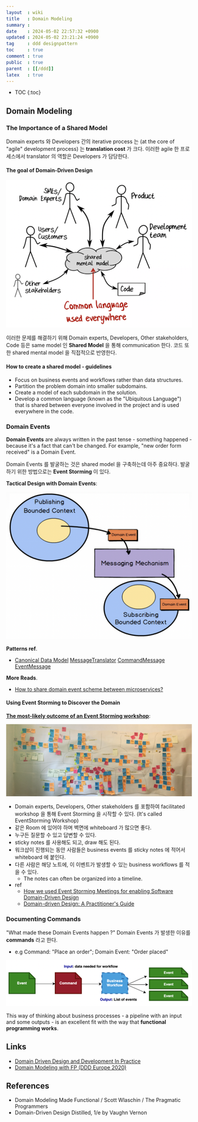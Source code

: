 ```yaml
---
layout  : wiki
title   : Domain Modeling
summary : 
date    : 2024-05-02 22:57:32 +0900
updated : 2024-05-02 23:21:24 +0900
tag     : ddd designpattern
toc     : true
comment : true
public  : true
parent  : [[/ddd]]
latex   : true
---
```

* TOC
{:toc}

## Domain Modeling

### The Importance of a Shared Model

Domain experts 와 Developers 간의 iterative process 는 (at the core of "agile" development process) 는 __translation cost__ 가 크다.
이러한 agile 한 프로세스에서 translator 의 역할은 Developers 가 담당한다.

#### The goal of Domain-Driven Design

![](/resource/wiki/ddd-modeling/shared-model.png)

이러한 문제를 해결하기 위해 Domain experts, Developers, Other stakeholders, Code 등은 same model 인 __Shared Model__ 을 통해 communication 한다.
코드 또한 shared mental model 을 직접적으로 반영한다.

#### How to create a shared model - guidelines

- Focus on business events and workflows rather than data structures.
- Partition the problem domain into smaller subdomains.
- Create a model of each subdomain in the solution.
- Develop a common language (known as the "Ubiquitous Language") that is shared between everyone involved in the project and is used everywhere in the code.

### Domain Events

__Domain Events__ are always written in the past tense - something happened - because it's a fact that can't be changed.
For example, "new order form received" is a Domain Event.

Domain Events 를 발굴하는 것은 shared model 을 구축하는데 아주 중요하다. 발굴하기 위한 방법으로는 __Event Storming__ 이 있다.

__Tactical Design with Domain Events__:

![](/resource/wiki/ddd-modeling/tactical-design-domain-events.png)

__Patterns ref__.
- [Canonical Data Model](https://www.enterpriseintegrationpatterns.com/patterns/messaging/CanonicalDataModel.html) [MessageTranslator](https://www.enterpriseintegrationpatterns.com/patterns/messaging/MessageTranslator.html) [CommandMessage](https://www.enterpriseintegrationpatterns.com/patterns/messaging/CommandMessage.html) [EventMessage](https://www.enterpriseintegrationpatterns.com/patterns/messaging/EventMessage.html)

__More Reads__.
- [How to share domain event scheme between microservices?](https://stackoverflow.com/questions/60018336/how-to-share-domain-event-scheme-between-microservices)

#### Using Event Storming to Discover the Domain

__[The most-likely outcome of an Event Storming workshop](https://threedots.tech/)__:

![](/resource/wiki/ddd-modeling/event_storming.png)

- Domain experts, Developers, Other stakeholders 를 포함하여 facilitated workshop 을 통해 Event Storming 을 시작할 수 있다. (It's called EventStorming Workshop)
- 같은 Room 에 있어야 하며 벽면에 whiteboard 가 많으면 좋다.
- 누구든 질문할 수 있고 답변할 수 있다.
- sticky notes 를 사용해도 되고, draw 해도 된다.
- 워크샵이 진행되는 동안 사람들은 business events 를 sticky notes 에 적어서 whiteboard 에 붙인다.
- 다른 사람은 해당 노트에, 이 이벤트가 발생할 수 있는 business workflows 를 적을 수 있다.
  - The notes can often be organized into a timeline.
- ref
  - [How we used Event Storming Meetings for enabling Software Domain-Driven Design](https://medium.com/building-inventa/how-we-used-event-storming-meetings-for-enabling-software-domain-driven-design-401e5d708eb)
  - [Domain-driven Design: A Practitioner's Guide](https://ddd-practitioners.com/2023/03/20/remote-eventstorming-workshop/)

### Documenting Commands

"What made these Domain Events happen ?" Domain Events 가 발생한 이유를 __commands__ 라고 한다.

- e.g Command: "Place an order"; Domain Event: "Order placed"

![](/resource/wiki/ddd-modeling/input-output-way.png)

This way of thinking about business processes - a pipeline with an input and some outputs - is an excellent fit with the way that __functional programming works__.

## Links

- [Domain Driven Design and Development In Practice](https://www.infoq.com/articles/ddd-in-practice/)
- [Domain Modeling with FP (DDD Europe 2020)](https://www.slideshare.net/ScottWlaschin/domain-modeling-with-fp-ddd-europe-2020)

## References

- Domain Modeling Made Functional / Scott Wlaschin / The Pragmatic Programmers
- Domain-Driven Design Distilled, 1/e by Vaughn Vernon